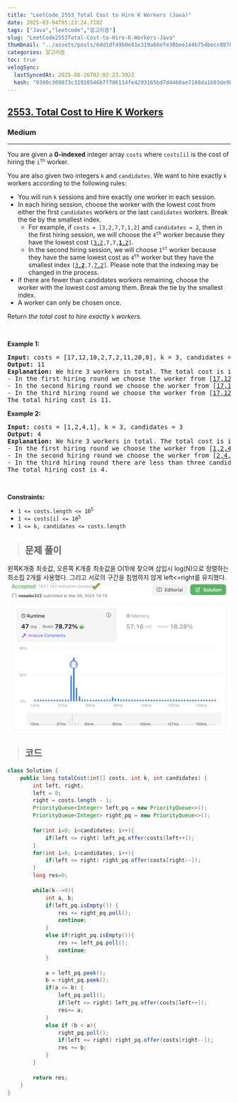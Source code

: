 ```yaml
---
title: "LeetCode_2553_Total Cost to Hire K Workers (Java)"
date: 2025-03-04T05:23:24.718Z
tags: ["Java","leetcode","알고리즘"]
slug: "LeetCode2553Total-Cost-to-Hire-K-Workers-Java"
thumbnail: "../assets/posts/6dd1df49b0e01e319a66efe38bee144b754becc08785f492594f3a90581c2d1c.png"
categories: 알고리즘
toc: true
velogSync:
  lastSyncedAt: 2025-08-26T02:02:23.392Z
  hash: "9390c369873c31910546b7f706114fe4293165bd7d4460ae7168da1b93de9877"
---
```


<h2><a href="https://leetcode.com/problems/total-cost-to-hire-k-workers">2553. Total Cost to Hire K Workers</a></h2><h3>Medium</h3><hr><p>You are given a <strong>0-indexed</strong> integer array <code>costs</code> where <code>costs[i]</code> is the cost of hiring the <code>i<sup>th</sup></code> worker.</p>

<p>You are also given two integers <code>k</code> and <code>candidates</code>. We want to hire exactly <code>k</code> workers according to the following rules:</p>

<ul>
	<li>You will run <code>k</code> sessions and hire exactly one worker in each session.</li>
	<li>In each hiring session, choose the worker with the lowest cost from either the first <code>candidates</code> workers or the last <code>candidates</code> workers. Break the tie by the smallest index.
	<ul>
		<li>For example, if <code>costs = [3,2,7,7,1,2]</code> and <code>candidates = 2</code>, then in the first hiring session, we will choose the <code>4<sup>th</sup></code> worker because they have the lowest cost <code>[<u>3,2</u>,7,7,<u><strong>1</strong>,2</u>]</code>.</li>
		<li>In the second hiring session, we will choose <code>1<sup>st</sup></code> worker because they have the same lowest cost as <code>4<sup>th</sup></code> worker but they have the smallest index <code>[<u>3,<strong>2</strong></u>,7,<u>7,2</u>]</code>. Please note that the indexing may be changed in the process.</li>
	</ul>
	</li>
	<li>If there are fewer than candidates workers remaining, choose the worker with the lowest cost among them. Break the tie by the smallest index.</li>
	<li>A worker can only be chosen once.</li>
</ul>

<p>Return <em>the total cost to hire exactly </em><code>k</code><em> workers.</em></p>

<p>&nbsp;</p>
<p><strong class="example">Example 1:</strong></p>

<pre>
<strong>Input:</strong> costs = [17,12,10,2,7,2,11,20,8], k = 3, candidates = 4
<strong>Output:</strong> 11
<strong>Explanation:</strong> We hire 3 workers in total. The total cost is initially 0.
- In the first hiring round we choose the worker from [<u>17,12,10,2</u>,7,<u>2,11,20,8</u>]. The lowest cost is 2, and we break the tie by the smallest index, which is 3. The total cost = 0 + 2 = 2.
- In the second hiring round we choose the worker from [<u>17,12,10,7</u>,<u>2,11,20,8</u>]. The lowest cost is 2 (index 4). The total cost = 2 + 2 = 4.
- In the third hiring round we choose the worker from [<u>17,12,10,7,11,20,8</u>]. The lowest cost is 7 (index 3). The total cost = 4 + 7 = 11. Notice that the worker with index 3 was common in the first and last four workers.
The total hiring cost is 11.
</pre>

<p><strong class="example">Example 2:</strong></p>

<pre>
<strong>Input:</strong> costs = [1,2,4,1], k = 3, candidates = 3
<strong>Output:</strong> 4
<strong>Explanation:</strong> We hire 3 workers in total. The total cost is initially 0.
- In the first hiring round we choose the worker from [<u>1,2,4,1</u>]. The lowest cost is 1, and we break the tie by the smallest index, which is 0. The total cost = 0 + 1 = 1. Notice that workers with index 1 and 2 are common in the first and last 3 workers.
- In the second hiring round we choose the worker from [<u>2,4,1</u>]. The lowest cost is 1 (index 2). The total cost = 1 + 1 = 2.
- In the third hiring round there are less than three candidates. We choose the worker from the remaining workers [<u>2,4</u>]. The lowest cost is 2 (index 0). The total cost = 2 + 2 = 4.
The total hiring cost is 4.
</pre>

<p>&nbsp;</p>
<p><strong>Constraints:</strong></p>

<ul>
	<li><code>1 &lt;= costs.length &lt;= 10<sup>5 </sup></code></li>
	<li><code>1 &lt;= costs[i] &lt;= 10<sup>5</sup></code></li>
	<li><code>1 &lt;= k, candidates &lt;= costs.length</code></li>
</ul>

> ## 문제 풀이

왼쪽K개중 최솟값, 오른쪽 K개중 최솟값을 O(1)에 찾으며 삽입시 log(N)으로 정렬하는 최소힙 2개를 사용했다. 그리고 서로의 구간을 침범하지 않게 left<=right를 유지했다.
![](/assets/posts/6dd1df49b0e01e319a66efe38bee144b754becc08785f492594f3a90581c2d1c.png)

> ## 코드

```java
class Solution {
    public long totalCost(int[] costs, int k, int candidates) {
        int left, right;
        left = 0;
        right = costs.length - 1;
        PriorityQueue<Integer> left_pq = new PriorityQueue<>();
        PriorityQueue<Integer> right_pq = new PriorityQueue<>();
         
        for(int i=0; i<candidates; i++){
            if(left <= right) left_pq.offer(costs[left++]);
        }
        for(int i=0; i<candidates; i++){
            if(left <= right) right_pq.offer(costs[right--]);
        }
        long res=0;

        while(k-->0){
            int a, b;
            if(left_pq.isEmpty()) {
                res += right_pq.poll();
                continue;
            }
            else if(right_pq.isEmpty()){
                res += left_pq.poll();
                continue;
            }

            a = left_pq.peek();
            b = right_pq.peek();
            if(a <= b) {
                left_pq.poll();
                if(left <= right) left_pq.offer(costs[left++]);
                res+= a;
            }    
            else if (b < a){
                right_pq.poll();
                if(left <= right) right_pq.offer(costs[right--]);
                res += b;
            }
        }

        return res;
    }
}
```